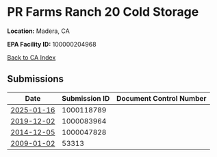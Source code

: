# PR Farms Ranch 20 Cold Storage

**Location:** Madera, CA

**EPA Facility ID:** 100000204968

[Back to CA Index](../../index.md)

## Submissions

| Date | Submission ID | Document Control Number |
|------|--------------|-------------------------|
| [2025-01-16](submissions/1000118789.md) | 1000118789 |  |
| [2019-12-02](submissions/1000083964.md) | 1000083964 |  |
| [2014-12-05](submissions/1000047828.md) | 1000047828 |  |
| [2009-01-02](submissions/53313.md) | 53313 |  |
